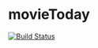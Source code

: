 # movieToday
[![Build Status](http://localhost:8089/buildStatus/icon?job=movieToday)](http://localhost:8089/job/movieToday/)
